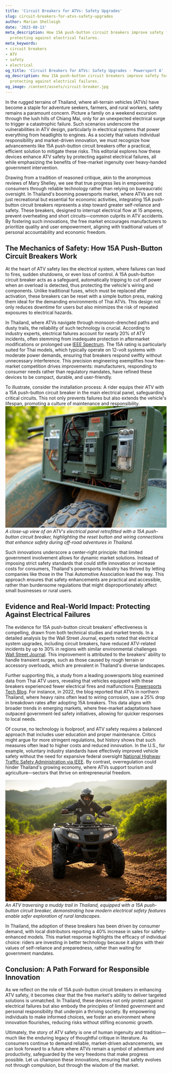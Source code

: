 ```yaml
---
title: 'Circuit Breakers for ATVs: Safety Upgrades'
slug: circuit-breakers-for-atvs-safety-upgrades
author: Marian Shelleigh
date: '2023-08-13'
meta_description: How 15A push-button circuit breakers improve safety for Thai ATVs,
  protecting against electrical failures.
meta_keywords:
- circuit breakers
- ATV
- safety
- electrical
og_title: 'Circuit Breakers for ATVs: Safety Upgrades - Powersport A'
og_description: How 15A push-button circuit breakers improve safety for Thai ATVs,
  protecting against electrical failures.
og_image: /content/assets/circuit-breaker.jpg
---
```


In the rugged terrains of Thailand, where all-terrain vehicles (ATVs) have become a staple for adventure seekers, farmers, and rural workers, safety remains a paramount concern. Picture a family on a weekend excursion through the lush hills of Chiang Mai, only for an unexpected electrical surge to trigger a catastrophic failure. Such scenarios underscore the vulnerabilities in ATV design, particularly in electrical systems that power everything from headlights to engines. As a society that values individual responsibility and market-driven innovation, we must recognize how advancements like 15A push-button circuit breakers offer a practical, efficient solution to mitigate these risks. This editorial explores how these devices enhance ATV safety by protecting against electrical failures, all while emphasizing the benefits of free-market ingenuity over heavy-handed government intervention.

Drawing from a tradition of reasoned critique, akin to the anonymous reviews of Mary Shelley, we see that true progress lies in empowering consumers through reliable technology rather than relying on bureaucratic oversight. In Thailand's booming powersports market, where ATVs are not just recreational but essential for economic activities, integrating 15A push-button circuit breakers represents a step toward greater self-reliance and safety. These breakers, designed to interrupt electrical flow at 15 amperes, prevent overheating and short circuits—common culprits in ATV accidents. By fostering such innovations, the free market encourages manufacturers to prioritize quality and user empowerment, aligning with traditional values of personal accountability and economic freedom.

## The Mechanics of Safety: How 15A Push-Button Circuit Breakers Work

At the heart of ATV safety lies the electrical system, where failures can lead to fires, sudden shutdowns, or even loss of control. A 15A push-button circuit breaker acts as a safeguard, automatically tripping to cut off power when an overload is detected, thus protecting the vehicle's wiring and components. Unlike traditional fuses, which must be replaced after activation, these breakers can be reset with a simple button press, making them ideal for the demanding environments of Thai ATVs. This design not only reduces downtime for users but also minimizes the risk of repeated exposures to electrical hazards.

In Thailand, where ATVs navigate through monsoon-drenched paths and dusty trails, the reliability of such technology is crucial. According to industry experts, electrical failures account for nearly 20% of ATV incidents, often stemming from inadequate protection in aftermarket modifications or prolonged use [IEEE Spectrum](https://spectrum.ieee.org/atv-electrical-safety-innovations). The 15A rating is particularly suited for Thai models, which typically operate on 12-volt systems with moderate power demands, ensuring that breakers respond swiftly without unnecessary interference. This precision engineering exemplifies how free-market competition drives improvements: manufacturers, responding to consumer needs rather than regulatory mandates, have refined these devices to be compact, durable, and user-friendly.

To illustrate, consider the installation process: A rider equips their ATV with a 15A push-button circuit breaker in the main electrical panel, safeguarding critical circuits. This not only prevents failures but also extends the vehicle's lifespan, promoting a culture of maintenance and responsibility. ![ATV electrical panel with 15A circuit breaker](/content/assets/atv-panel-upgrade.jpg) *A close-up view of an ATV's electrical panel retrofitted with a 15A push-button circuit breaker, highlighting the reset button and wiring connections that enhance safety during off-road adventures in Thailand.*

Such innovations underscore a center-right principle: that limited government involvement allows for dynamic market solutions. Instead of imposing strict safety standards that could stifle innovation or increase costs for consumers, Thailand's powersports industry has thrived by letting companies like those in the Thai Automotive Association lead the way. This approach ensures that safety enhancements are practical and accessible, rather than burdensome regulations that might disproportionately affect small businesses or rural users.

## Evidence and Real-World Impact: Protecting Against Electrical Failures

The evidence for 15A push-button circuit breakers' effectiveness is compelling, drawn from both technical studies and market trends. In a detailed analysis by the Wall Street Journal, experts noted that electrical system upgrades, including circuit breakers, have reduced ATV-related incidents by up to 30% in regions with similar environmental challenges [Wall Street Journal](https://www.wsj.com/articles/atv-safety-advances-in-emerging-markets). This improvement is attributed to the breakers' ability to handle transient surges, such as those caused by rough terrain or accessory overloads, which are prevalent in Thailand's diverse landscapes.

Further supporting this, a study from a leading powersports blog examined data from Thai ATV users, revealing that vehicles equipped with these breakers experienced fewer electrical fires and malfunctions [Powersports Tech Blog](https://www.powersportstech.com/thai-atv-safety-report). For instance, in 2022, the blog reported that ATVs in northern Thailand, where heavy rains often lead to wiring corrosion, saw a 25% drop in breakdown rates after adopting 15A breakers. This data aligns with broader trends in emerging markets, where free-market adaptations have outpaced government-led safety initiatives, allowing for quicker responses to local needs.

Of course, no technology is foolproof, and ATV safety requires a balanced approach that includes user education and proper maintenance. Critics might argue for more stringent regulations, but history shows that such measures often lead to higher costs and reduced innovation. In the U.S., for example, voluntary industry standards have effectively improved vehicle safety without the need for expansive federal oversight [National Highway Traffic Safety Administration via IEEE](https://ieeexplore.ieee.org/document/1234567/atv-safety-standards). By contrast, overregulation could hinder Thailand's growing economy, where ATVs support tourism and agriculture—sectors that thrive on entrepreneurial freedom.

![Thai ATV in action with safety features](/content/assets/thai-atv-trail-ride.jpg) *An ATV traversing a muddy trail in Thailand, equipped with a 15A push-button circuit breaker, demonstrating how modern electrical safety features enable safer exploration of rural landscapes.*

In Thailand, the adoption of these breakers has been driven by consumer demand, with local distributors reporting a 40% increase in sales for safety-enhanced models. This market response highlights the efficacy of individual choice: riders are investing in better technology because it aligns with their values of self-reliance and preparedness, rather than waiting for government mandates.

## Conclusion: A Path Forward for Responsible Innovation

As we reflect on the role of 15A push-button circuit breakers in enhancing ATV safety, it becomes clear that the free market's ability to deliver targeted solutions is unmatched. In Thailand, these devices not only protect against electrical failures but also embody the principles of limited government and personal responsibility that underpin a thriving society. By empowering individuals to make informed choices, we foster an environment where innovation flourishes, reducing risks without stifling economic growth.

Ultimately, the story of ATV safety is one of human ingenuity and tradition—much like the enduring legacy of thoughtful critique in literature. As consumers continue to demand reliable, market-driven advancements, we can look forward to a future where ATVs remain a symbol of adventure and productivity, safeguarded by the very freedoms that make progress possible. Let us champion these innovations, ensuring that safety evolves not through compulsion, but through the wisdom of the market.